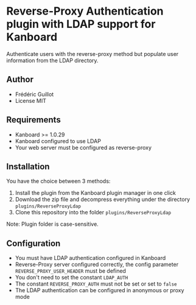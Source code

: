 Reverse-Proxy Authentication plugin with LDAP support for Kanboard
==================================================================

Authenticate users with the reverse-proxy method but populate user information from the LDAP directory.

Author
------

- Frédéric Guillot
- License MIT

Requirements
------------

- Kanboard >= 1.0.29
- Kanboard configured to use LDAP
- Your web server must be configured as reverse-proxy

Installation
------------

You have the choice between 3 methods:

1. Install the plugin from the Kanboard plugin manager in one click
2. Download the zip file and decompress everything under the directory `plugins/ReverseProxyLdap`
3. Clone this repository into the folder `plugins/ReverseProxyLdap`

Note: Plugin folder is case-sensitive.

Configuration
-------------

- You must have LDAP authentication configured in Kanboard
- Reverse-Proxy server configured correctly, the config parameter `REVERSE_PROXY_USER_HEADER` must be defined
- You don't need to set the constant `LDAP_AUTH`
- The constant `REVERSE_PROXY_AUTH` must not be set or set to `false`
- The LDAP authentication can be configured in anonymous or proxy mode
